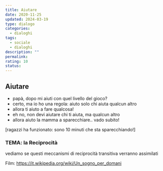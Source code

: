 ```yaml
---
title: Aiutare
date: 2020-11-25
updated: 2024-03-19
type: dialogo
categories:
  - dialoghi
tags:
  - sociale
  - dialoghi
description: ""
permalink: 
rating: 10
status: 
---
```

## Aiutare

- papà, dopo mi aiuti con quel livello del gioco?
- certo, ma io ho una regola: aiuto solo chi aiuta qualcun altro
- allora ti aiuto a fare qualcosa!
- eh no, non devi aiutare chi ti aiuta, ma qualcun altro
- allora aiuto la mamma a sparecchiare.. vado subito!

[ragazzi ha funzionato: sono 10 minuti che sta sparecchiando!]

### TEMA: la Reciprocità

vediamo se questi meccanismi di reciprocità transitiva verranno assimilati

Film: https://it.wikipedia.org/wiki/Un_sogno_per_domani
